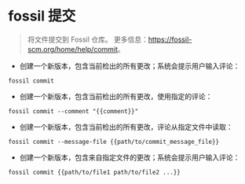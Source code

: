 # fossil 提交

> 将文件提交到 Fossil 仓库。
> 更多信息：<https://fossil-scm.org/home/help/commit>。

- 创建一个新版本，包含当前检出的所有更改；系统会提示用户输入评论：

`fossil commit`

- 创建一个新版本，包含当前检出的所有更改，使用指定的评论：

`fossil commit --comment "{{comment}}"`

- 创建一个新版本，包含当前检出的所有更改，评论从指定文件中读取：

`fossil commit --message-file {{path/to/commit_message_file}}`

- 创建一个新版本，包含来自指定文件的更改；系统会提示用户输入评论：

`fossil commit {{path/to/file1 path/to/file2 ...}}`